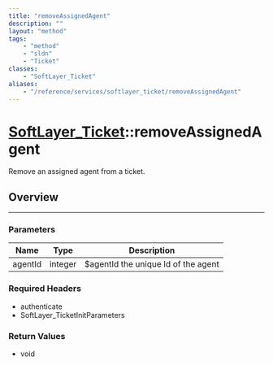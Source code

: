 ```yaml
---
title: "removeAssignedAgent"
description: ""
layout: "method"
tags:
    - "method"
    - "sldn"
    - "Ticket"
classes:
    - "SoftLayer_Ticket"
aliases:
    - "/reference/services/softlayer_ticket/removeAssignedAgent"
---
```

# [SoftLayer_Ticket](/reference/services/SoftLayer_Ticket)::removeAssignedAgent

Remove an assigned agent from a ticket.


## Overview 




-----

### Parameters 
|Name | Type | Description |
| --- | --- | --- |
|agentId| integer| $agentId the unique Id of the agent|


### Required Headers
* authenticate
* SoftLayer_TicketInitParameters


### Return Values
* void




